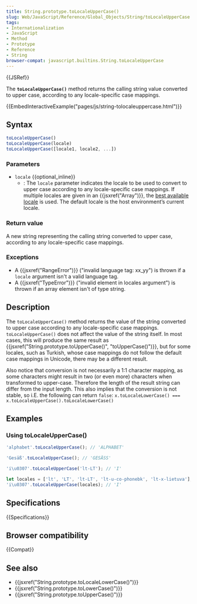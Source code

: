 ```yaml
---
title: String.prototype.toLocaleUpperCase()
slug: Web/JavaScript/Reference/Global_Objects/String/toLocaleUpperCase
tags:
- Internationalization
- JavaScript
- Method
- Prototype
- Reference
- String
browser-compat: javascript.builtins.String.toLocaleUpperCase
---
```

{{JSRef}}

The **`toLocaleUpperCase()`** method returns the calling string value converted
to upper case, according to any locale-specific case mappings.

{{EmbedInteractiveExample("pages/js/string-tolocaleuppercase.html")}}

## Syntax

```js
toLocaleUpperCase()
toLocaleUpperCase(locale)
toLocaleUpperCase([locale1, locale2, ...])
```

### Parameters

- `locale` {{optional_inline}}
  - : The `locale` parameter indicates the locale to be used to convert to upper
    case according to any locale-specific case mappings. If multiple locales are
    given in an {{jsxref("Array")}}, the
    [best available locale](https://tc39.github.io/ecma402/#sec-bestavailablelocale)
    is used. The default locale is the host environment’s current locale.

### Return value

A new string representing the calling string converted to upper case, according
to any locale-specific case mappings.

### Exceptions

- A {{jsxref("RangeError")}} ("invalid language tag: xx_yy") is thrown
  if a `locale` argument isn't a valid language tag.
- A {{jsxref("TypeError")}} ("invalid element in locales argument") is
  thrown if an array element isn't of type string.

## Description

The `toLocaleUpperCase()` method returns the value of the string converted to
upper case according to any locale-specific case mappings. `toLocaleUpperCase()`
does not affect the value of the string itself. In most cases, this will produce
the same result as
{{jsxref("String.prototype.toUpperCase()",
  "toUpperCase()")}},
but for some locales, such as Turkish, whose case mappings do not follow the
default case mappings in Unicode, there may be a different result.

Also notice that conversion is not necessarily a 1:1 character mapping, as some
characters might result in two (or even more) characters when transformed to
upper-case. Therefore the length of the result string can differ from the input
length. This also implies that the conversion is not stable, so i.E. the
following can return `false`:
`x.toLocaleLowerCase() === x.toLocaleUpperCase().toLocaleLowerCase()`

## Examples

### Using toLocaleUpperCase()

```js
'alphabet'.toLocaleUpperCase(); // 'ALPHABET'

'Gesäß'.toLocaleUpperCase(); // 'GESÄSS'

'i\u0307'.toLocaleUpperCase('lt-LT'); // 'I'

let locales = ['lt', 'LT', 'lt-LT', 'lt-u-co-phonebk', 'lt-x-lietuva'];
'i\u0307'.toLocaleUpperCase(locales); // 'I'
```

## Specifications

{{Specifications}}

## Browser compatibility

{{Compat}}

## See also

- {{jsxref("String.prototype.toLocaleLowerCase()")}}
- {{jsxref("String.prototype.toLowerCase()")}}
- {{jsxref("String.prototype.toUpperCase()")}}
